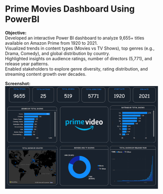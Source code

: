 # Prime Movies Dashboard Using PowerBI

**Objective:**<br/>
Developed an interactive Power BI dashboard to analyze 9,655+ titles available on Amazon Prime from 1920 to 2021.<br/>
Visualized trends in content types (Movies vs TV Shows), top genres (e.g., Drama, Comedy), and global distribution by country.<br/>
Highlighted insights on audience ratings, number of directors (5,771), and release year patterns.<br/>
Enabled stakeholders to explore genre diversity, rating distribution, and streaming content growth over decades.<br/>

**Screenshot:**<br/>
![alt text](https://github.com/AnushaRajkumar/Prime-Movies-Dashboard-Using-PowerBI/blob/main/Prime%20Movies%20PowerBI%20Dashboard%20Screenshot.png) <br/>

